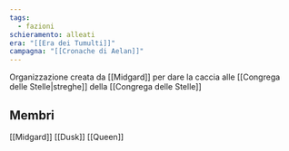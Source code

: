 ```yaml
---
tags:
  - fazioni
schieramento: alleati
era: "[[Era dei Tumulti]]"
campagna: "[[Cronache di Aelan]]"
---
```

Organizzazione creata da [[Midgard]] per dare la caccia alle [[Congrega delle Stelle|streghe]] della [[Congrega delle Stelle]]

## Membri
[[Midgard]]
[[Dusk]]
[[Queen]]